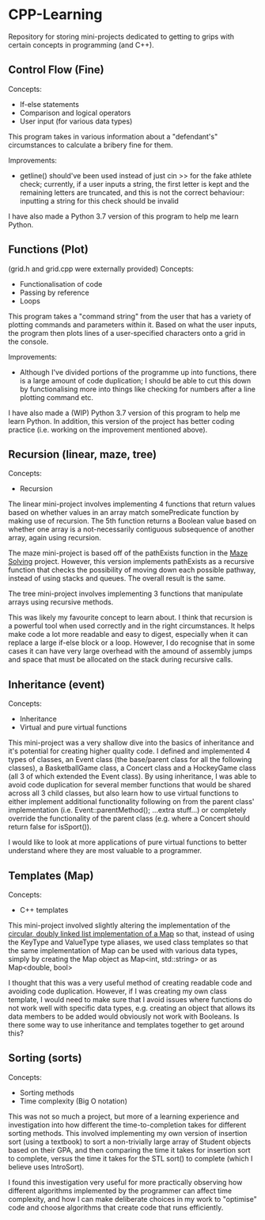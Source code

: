 # CPP-Learning
Repository for storing mini-projects dedicated to getting to grips with certain concepts in programming (and C++).

## Control Flow (Fine)
Concepts:
* If-else statements
* Comparison and logical operators
* User input (for various data types)

This program takes in various information about a "defendant's" circumstances to calculate a bribery fine for them.

Improvements:
* getline() should've been used instead of just cin >> for the fake athlete check; currently, if a user inputs a string, the first letter is kept and the remaining letters are truncated, and this is not the correct behaviour: inputting a string for this check should be invalid

I have also made a Python 3.7 version of this program to help me learn Python.

## Functions (Plot)
(grid.h and grid.cpp were externally provided)
Concepts:
* Functionalisation of code
* Passing by reference
* Loops

This program takes a "command string" from the user that has a variety of plotting commands and parameters within it. Based on what the user inputs, the program then plots lines of a user-specified characters onto a grid in the console.

Improvements:
* Although I've divided portions of the programme up into functions, there is a large amount of code duplication; I should be able to cut this down by functionalising more into things like checking for numbers after a line plotting command etc.

I have also made a (WIP) Python 3.7 version of this program to help me learn Python. In addition, this version of the project has better coding practice (i.e. working on the improvement mentioned above).

## Recursion (linear, maze, tree)
Concepts:
* Recursion

The linear mini-project involves implementing 4 functions that return values based on whether values in an array match somePredicate function by making use of recursion. The 5th function returns a Boolean value based on whether one array is a not-necessarily contiguous subsequence of another array, again using recursion.

The maze mini-project is based off of the pathExists function in the [Maze Solving](https://github.com/mitchellnel/Maze-Solving) project. However, this version implements pathExists as a recursive function that checks the possibility of moving down each possible pathway, instead of using stacks and queues. The overall result is the same.

The tree mini-project involves implementing 3 functions that manipulate arrays using recursive methods. 

This was likely my favourite concept to learn about. I think that recursion is a powerful tool when used correctly and in the right circumstances. It helps make code a lot more readable and easy to digest, especially when it can replace a large if-else block or a loop. However, I do recognise that in some cases it can have very large overhead with the amound of assembly jumps and space that must be allocated on the stack during recursive calls.

## Inheritance (event)
Concepts:
* Inheritance
* Virtual and pure virtual functions

This mini-project was a very shallow dive into the basics of inheritance and it's potential for creating higher quality code. I defined and implemented 4 types of classes, an Event class (the base/parent class for all the following classes), a BasketballGame class, a Concert class and a HockeyGame class (all 3 of which extended the Event class). By using inheritance, I was able to avoid code duplication for several member functions that would be shared across all 3 child classes, but also learn how to use virtual functions to either implement additional functionality following on from the parent class' implementation (i.e. Event::parentMethod(); ...extra stuff...) or completely override the functionality of the parent class (e.g. where a Concert should return false for isSport()).

I would like to look at more applications of pure virtual functions to better understand where they are most valuable to a programmer.

## Templates (Map)
Concepts:
* C++ templates

This mini-project involved slightly altering the implementation of the [circular, doubly linked list implementation of a Map](https://github.com/mitchellnel/Map-Implementations/tree/master/Map%20(as%20Linked%20List)/Map) so that, instead of using the KeyType and ValueType type aliases, we used class templates so that the same implementation of Map can be used with various data types, simply by creating the Map object as Map<int, std::string> or as Map<double, bool>

I thought that this was a very useful method of creating readable code and avoiding code duplication. However, if I was creating my own class template, I would need to make sure that I avoid issues where functions do not work well with specific data types, e.g. creating an object that allows its data members to be added would obviously not work with Booleans. Is there some way to use inheritance and templates together to get around this?

## Sorting (sorts)
Concepts:
* Sorting methods
* Time complexity (Big O notation)

This was not so much a project, but more of a learning experience and investigation into how different the time-to-completion takes for different sorting methods. This involved implementing my own version of insertion sort (using a textbook) to sort a non-trivially large array of Student objects based on their GPA, and then comparing the time it takes for insertion sort to complete, versus the time it takes for the STL sort() to complete (which I believe uses IntroSort).

I found this investigation very useful for more practically observing how different algorithms implemented by the programmer can affect time complexity, and how I can make deliberate choices in my work to "optimise" code and choose algorithms that create code that runs efficiently.
